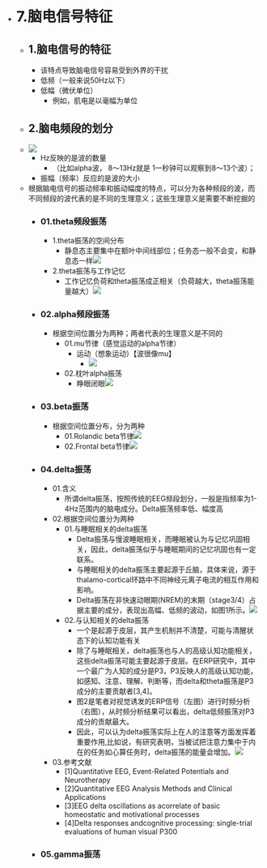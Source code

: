 - # 7.脑电信号特征  
	- ## 1.脑电信号的特征  
		- 该特点导致脑电信号容易受到外界的干扰
		- 低频（一般来说50Hz以下）  
		- 低幅（微伏单位）  
			-  例如，肌电是以毫幅为单位
	- ## 2.脑电频段的划分
	- ![](https://api2.mubu.com/v3/document_image/5ef28ac4-ba96-4e7c-a39d-c6549bfc2630-3785873.jpg)  
		- Hz反映的是波的数量
			- （比如alpha波， 8～13Hz就是 1一秒钟可以观察到8～13个波）；  
		- 振幅（频率）反应的是波的大小
	- 根据脑电信号的振动频率和振动幅度的特点，可以分为各种频段的波，而不同频段的波代表的是不同的生理意义；这些生理意义是需要不断挖掘的  
		- ### 01.theta频段振荡  
			- 1.theta振荡的空间分布  
				- 静息态主要集中在额叶中间线部位；任务态一般不会变，和静息态一样![](https://api2.mubu.com/v3/document_image/6a75e03c-d673-4d29-82db-bb07691bbb11-3785873.jpg)
			- 2.theta振荡与工作记忆  
				-   工作记忆负荷和theta振荡成正相关（负荷越大，theta振荡能量越大）![](https://api2.mubu.com/v3/document_image/ca53e694-02b4-4fbc-8015-12d97aeed8a2-3785873.jpg)   
		- ### 02.alpha频段振荡  
			- 根据空间位置分为两种；两者代表的生理意义是不同的  
				- 01.mu节律（感觉运动的alpha节律）  
					-   运动（想象运动）【波很像mu】
						- ![](https://api2.mubu.com/v3/document_image/43f6b42d-a98f-473b-8079-a8d57c080403-3785873.jpg)
				- 02.枕叶alpha振荡  
					-   睁眼闭眼![](https://api2.mubu.com/v3/document_image/f187133a-d95d-4981-869a-5e07e714725e-3785873.jpg)  
		- ### 03.beta振荡  
			- 根据空间位置分布，分为两种  
				- 01.Rolandic beta节律![](https://api2.mubu.com/v3/document_image/25e2c505-dd57-47e2-af91-5c14e592f7e2-3785873.jpg)  
				- 02.Frontal beta节律![](https://api2.mubu.com/v3/document_image/52eb25c7-046a-4933-aaf7-566165c1f9ed-3785873.jpg)  
		- ### 04.delta振荡  
			- 01.含义 
				- 所谓delta振荡，按照传统的EEG频段划分，一般是指频率为1-4Hz范围内的脑电成分。Delta振荡频率低、幅度高  
			- 02.根据空间位置分为两种  
				- 01.与睡眠相关的delta振荡   
					- Delta振荡与慢波睡眠相关，而睡眠被认为与记忆巩固相关，因此，delta振荡似乎与睡眠期间的记忆巩固也有一定联系。  
					- 与睡眠相关的delta振荡主要起源于丘脑，具体来说，源于thalamo-cortical环路中不同神经元离子电流的相互作用和影响。  
					-   Delta振荡在非快速动眼期(NREM)的末期（stage3/4）占据主要的成分，表现出高幅、低频的波动，如图1所示。![](https://api2.mubu.com/v3/document_image/08b9565e-2e61-40f0-8b94-09fbd9323069-3785873.jpg)  
				- 02.与认知相关的delta振荡  
					- 一个是起源于皮层，其产生机制并不清楚，可能与清醒状态下的认知功能有关  
					- 除了与睡眠相关，delta振荡也与人的高级认知功能相关，这些delta振荡可能主要起源于皮层。在ERP研究中，其中一个最广为人知的成分是P3，P3反映人的高级认知功能，如感知、注意、理解、判断等，而delta和theta振荡是P3成分的主要贡献者[3,4]。   
					- 图2是笔者对视觉诱发的ERP信号（左图）进行时频分析（右图），从时频分析结果可以看出，delta低频振荡对P3成分的贡献最大。  
					- 因此，可以认为delta振荡实际上在人的注意等方面发挥着重要作用,比如说，有研究表明，当被试把注意力集中于内在的任务如心算任务时，delta振荡的能量会增加。![](https://api2.mubu.com/v3/document_image/3d60bee1-5f2c-456a-a28a-9d3a8e03b583-3785873.jpg)  
			- 03.参考文献  
				- [1]Quantitative EEG, Event-Related Potentials and Neurotherapy  
				- [2]Quantitative EEG Analysis Methods and Clinical Applications  
				- [3]EEG delta oscillations as acorrelate of basic homeostatic and motivational processes  
				- [4]Delta responses andcognitive processing: single-trial evaluations of human visual P300  
		- ### 05.gamma振荡  